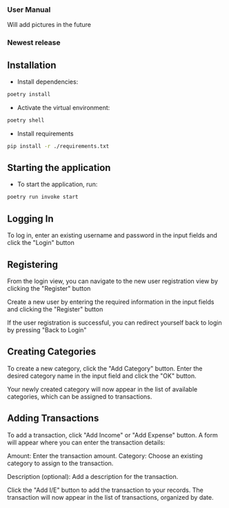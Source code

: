 ### User Manual

Will add pictures in the future
### Newest release


## Installation

- Install dependencies:

```bash
poetry install
```

- Activate the virtual environment:

```bash
poetry shell
```
- Install requirements

```bash
pip install -r ./requirements.txt
```


## Starting the application

- To start the application, run:

```bash
poetry run invoke start
```

## Logging In


To log in, enter an existing username and password in the input fields and click the "Login" button

## Registering
From the login view, you can navigate to the new user registration view by clicking the "Register" button

Create a new user by entering the required information in the input fields and clicking the "Register" button

If the user registration is successful, you can redirect yourself back to login by pressing "Back to Login"



## Creating Categories

To create a new category, click the "Add Category" button. Enter the desired category name in the input field and click the "OK" button.

Your newly created category will now appear in the list of available categories, which can be assigned to transactions.

## Adding Transactions

To add a transaction, click "Add Income" or "Add Expense" button. 
A form will appear where you can enter the transaction details:

Amount: Enter the transaction amount.
Category: Choose an existing category to assign to the transaction.

Description (optional): Add a description for the transaction.

Click the "Add I/E" button to add the transaction to your records. The transaction will now appear in the list of transactions, organized by date.